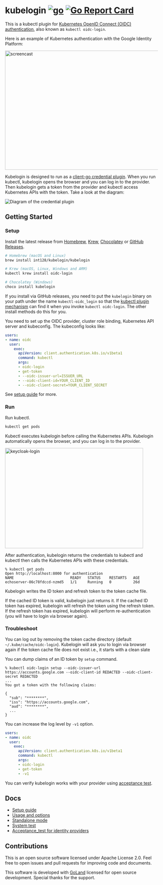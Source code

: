 # kubelogin [![go](https://github.com/shantanubansal/kubelogin/actions/workflows/go.yaml/badge.svg)](https://github.com/shantanubansal/kubelogin/actions/workflows/go.yaml) [![Go Report Card](https://goreportcard.com/badge/github.com/shantanubansal/kubelogin)](https://goreportcard.com/report/github.com/shantanubansal/kubelogin)

This is a kubectl plugin for [Kubernetes OpenID Connect (OIDC) authentication](https://kubernetes.io/docs/reference/access-authn-authz/authentication/#openid-connect-tokens), also known as `kubectl oidc-login`.

Here is an example of Kubernetes authentication with the Google Identity Platform:

<img alt="screencast" src="https://user-images.githubusercontent.com/321266/85427290-86e43700-b5b6-11ea-9e97-ffefd736c9b7.gif" width="572" height="391">

Kubelogin is designed to run as a [client-go credential plugin](https://kubernetes.io/docs/reference/access-authn-authz/authentication/#client-go-credential-plugins).
When you run kubectl, kubelogin opens the browser and you can log in to the provider.
Then kubelogin gets a token from the provider and kubectl access Kubernetes APIs with the token.
Take a look at the diagram:

![Diagram of the credential plugin](docs/credential-plugin-diagram.svg)


## Getting Started

### Setup

Install the latest release from [Homebrew](https://brew.sh/), [Krew](https://github.com/kubernetes-sigs/krew), [Chocolatey](https://chocolatey.org/packages/kubelogin) or [GitHub Releases](https://github.com/shantanubansal/kubelogin/releases).

```sh
# Homebrew (macOS and Linux)
brew install int128/kubelogin/kubelogin

# Krew (macOS, Linux, Windows and ARM)
kubectl krew install oidc-login

# Chocolatey (Windows)
choco install kubelogin
```

If you install via GitHub releases, you need to put the `kubelogin` binary on your path under the name `kubectl-oidc_login` so that the [kubectl plugin mechanism](https://kubernetes.io/docs/tasks/extend-kubectl/kubectl-plugins/) can find it when you invoke `kubectl oidc-login`. The other install methods do this for you.

You need to set up the OIDC provider, cluster role binding, Kubernetes API server and kubeconfig.
The kubeconfig looks like:

```yaml
users:
- name: oidc
  user:
    exec:
      apiVersion: client.authentication.k8s.io/v1beta1
      command: kubectl
      args:
      - oidc-login
      - get-token
      - --oidc-issuer-url=ISSUER_URL
      - --oidc-client-id=YOUR_CLIENT_ID
      - --oidc-client-secret=YOUR_CLIENT_SECRET
```

See [setup guide](docs/setup.md) for more.


### Run

Run kubectl.

```sh
kubectl get pods
```

Kubectl executes kubelogin before calling the Kubernetes APIs.
Kubelogin automatically opens the browser, and you can log in to the provider.

<img src="docs/keycloak-login.png" alt="keycloak-login" width="455" height="329">

After authentication, kubelogin returns the credentials to kubectl and kubectl then calls the Kubernetes APIs with these credentials.

```
% kubectl get pods
Open http://localhost:8000 for authentication
NAME                          READY   STATUS    RESTARTS   AGE
echoserver-86c78fdccd-nzmd5   1/1     Running   0          26d
```

Kubelogin writes the ID token and refresh token to the token cache file.

If the cached ID token is valid, kubelogin just returns it.
If the cached ID token has expired, kubelogin will refresh the token using the refresh token.
If the refresh token has expired, kubelogin will perform re-authentication (you will have to login via browser again).


### Troubleshoot

You can log out by removing the token cache directory (default `~/.kube/cache/oidc-login`).
Kubelogin will ask you to login via browser again if the token cache file does not exist i.e., it starts with a clean slate

You can dump claims of an ID token by `setup` command.

```console
% kubectl oidc-login setup --oidc-issuer-url https://accounts.google.com --oidc-client-id REDACTED --oidc-client-secret REDACTED
...
You got a token with the following claims:

{
  "sub": "********",
  "iss": "https://accounts.google.com",
  "aud": "********",
  ...
}
```

You can increase the log level by `-v1` option.

```yaml
users:
- name: oidc
  user:
    exec:
      apiVersion: client.authentication.k8s.io/v1beta1
      command: kubectl
      args:
      - oidc-login
      - get-token
      - -v1
```

You can verify kubelogin works with your provider using [acceptance test](acceptance_test).


## Docs

- [Setup guide](docs/setup.md)
- [Usage and options](docs/usage.md)
- [Standalone mode](docs/standalone-mode.md)
- [System test](system_test)
- [Acceptance_test for identity providers](acceptance_test)


## Contributions

This is an open source software licensed under Apache License 2.0.
Feel free to open issues and pull requests for improving code and documents.

This software is developed with [GoLand](https://www.jetbrains.com/go/) licensed for open source development.
Special thanks for the support.
